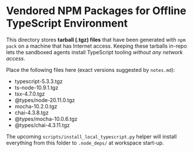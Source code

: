 # Vendored NPM Packages for Offline TypeScript Environment

This directory stores **tarball (.tgz) files** that have been generated with `npm pack` on a machine that has Internet access. Keeping these tarballs in-repo lets the sandboxed agents install TypeScript tooling _without any network access_.

Place the following files here (exact versions suggested by `notes.md`):

- typescript-5.3.3.tgz
- ts-node-10.9.1.tgz
- tsx-4.7.0.tgz
- @types/node-20.11.0.tgz
- mocha-10.2.0.tgz
- chai-4.3.8.tgz
- @types/mocha-10.0.6.tgz
- @types/chai-4.3.11.tgz

The upcoming `scripts/install_local_typescript.py` helper will install everything from this folder to `.node_deps/` at workspace start-up. 